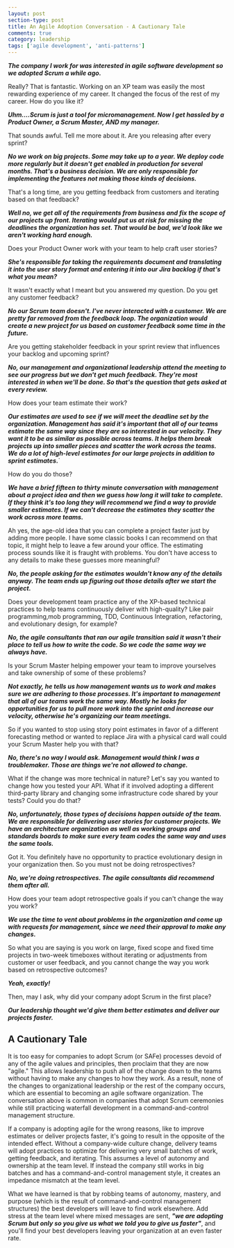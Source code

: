```yaml
---
layout: post
section-type: post
title: An Agile Adoption Conversation - A Cautionary Tale
comments: true
category: leadership
tags: ['agile development', 'anti-patterns']
---
```


__*The company I work for was interested in agile software development so we adopted Scrum a while ago.*__

Really? That is fantastic. Working on an XP team was easily the most rewarding experience of my career. It changed the focus of the rest of my career. How do you like it?

__*Uhm....Scrum is just a tool for micromanagement. Now I get hassled by a Product Owner, a Scrum Master, AND my manager.*__

That sounds awful. Tell me more about it. Are you releasing after every sprint?

__*No we work on big projects. Some may take up to a year. We deploy code more regularly but it doesn't get enabled in production for several months. That's a business decision. We are only responsible for implementing the features not making those kinds of decisions.*__

That's a long time, are you getting feedback from customers and iterating based on that feedback?

__*Well no, we get all of the requirements from business and fix the scope of our projects up front. Iterating would put us at risk for missing the deadlines the organization has set. That would be bad, we'd look like we aren't working hard enough.*__

Does your Product Owner work with your team to help craft user stories? 

__*She's responsible for taking the requirements document and translating it into the user story format and entering it into our Jira backlog if that's what you mean?*__ 

It wasn't exactly what I meant but you answered my question. Do you get any customer feedback?

__*No our Scrum team doesn't. I've never interacted with a customer. We are pretty far removed from the feedback loop. The organization would create a new project for us based on customer feedback some time in the future.*__

Are you getting stakeholder feedback in your sprint review that influences your backlog and upcoming sprint?

__*No, our management and organizational leadership attend the meeting to see our progress but we don't get much feedback. They're most interested in when we'll be done. So that's the question that gets asked at every review.*__

How does your team estimate their work?

__*Our estimates are used to see if we will meet the deadline set by the organization. Management has said it's important that all of our teams estimate the same way since they are so interested in our velocity. They want it to be as similar as possible across teams. It helps them break projects up into smaller pieces and scatter the work across the teams. We do a lot of high-level estimates for our large projects in addition to sprint estimates.*__`

How do you do those?

__*We have a brief fifteen to thirty minute conversation with management about a project idea and then we guess how long it will take to complete. If they think it's too long they will recommend we find a way to provide smaller estimates. If we can't decrease the estimates they scatter the work across more teams.*__

Ah yes, the age-old idea that you can complete a project faster just by adding more people. I have some classic books I can recommend on that topic, it might help to leave a few around your office. The estimating process sounds like it is fraught with problems. You don't have access to any details to make these guesses more meaningful?

__*No, the people asking for the estimates wouldn't know any of the details anyway. The team ends up figuring out those details after we start the project.*__

Does your development team practice any of the XP-based technical practices to help teams continuously deliver with high-quality? Like pair programming,mob programming, TDD, Continuous Integration, refactoring, and evolutionary design, for example?

__*No, the agile consultants that ran our agile transition said it wasn't their place to tell us how to write the code. So we code the same way we always have.*__

Is your Scrum Master helping empower your team to improve yourselves and take ownership of some of these problems?

__*Not exactly, he tells us how management wants us to work and makes sure we are adhering to those processes. It's important to management that all of our teams work the same way. Mostly he looks for opportunities for us to pull more work into the sprint and increase our velocity, otherwise he's organizing our team meetings.*__

So if you wanted to stop using story point estimates in favor of a different forecasting method or wanted to replace Jira with a physical card wall could your Scrum Master help you with that?

__*No, there's no way I would ask. Management would think I was a troublemaker. Those are things we're not allowed to change.*__

What if the change was more technical in nature? Let's say you wanted to change how you tested your API. What if it involved adopting a different third-party library and changing some infrastructure code shared by your tests? Could you do that?

__*No, unfortunately, those types of decisions happen outside of the team. We are responsible for delivering user stories for customer projects. We have an architecture organization as well as working groups and standards boards to make sure every team codes the same way and uses the same tools.*__

Got it. You definitely have no opportunity to practice evolutionary design in your organization then. So you must not be doing retrospectives?

__*No, we're doing retrospectives. The agile consultants did recommend them after all.*__

How does your team adopt retrospective goals if you can't change the way you work?

__*We use the time to vent about problems in the organization and come up with requests for management, since we need their approval to make any changes.*__

So what you are saying is you work on large, fixed scope and fixed time projects in two-week timeboxes without iterating or adjustments from customer or user feedback, and you cannot change the way you work based on retrospective outcomes?

__*Yeah, exactly!*__

Then, may I ask, why did your company adopt Scrum in the first place?

__*Our leadership thought we'd give them better estimates and deliver our projects faster.*__


## A Cautionary Tale

It is too easy for companies to adopt Scrum (or SAFe) processes devoid of any of the agile values and principles, then proclaim that they are now "agile." This allows leadership to push all of the change down to the teams without having to make any changes to how they work. As a result, none of the changes to organizational leadership or the rest of the company occurs, which are essential to becoming an agile software organization. The conversation above is common in companies that adopt Scrum ceremonies while still practicing waterfall development in a command-and-control management structure.

If a company is adopting agile for the wrong reasons, like to improve estimates or deliver projects faster, it's going to result in the opposite of the intended effect. Without a company-wide culture change, delivery teams will adopt practices to optimize for delivering very small batches of work, getting feedback, and iterating. This assumes a level of autonomy and ownership at the team level. If instead the company still works in big batches and has a command-and-control management style, it creates an impedance mismatch at the team level. 

What we have learned is that by robbing teams of autonomy, mastery, and purpose (which is the result of command-and-control management structures) the best developers will leave to find work elsewhere. Add stress at the team level where mixed messages are sent, _**"we are adopting Scrum but only so you give us what we told you to give us faster"**_, and you'll find your best developers leaving your organization at an even faster rate. 